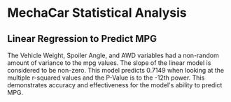 # MechaCar Statistical Analysis
## Linear Regression to Predict MPG
The Vehicle Weight, Spoiler Angle, and AWD variables had a non-random amount of variance to the mpg values. The slope of the linear model is considered to be non-zero. This model predicts 0.7149 when looking at the multiple r-squared values and the P-Value is to the -12th power. This demonstrates accuracy and effectiveness for the model's ability to predict MPG.
